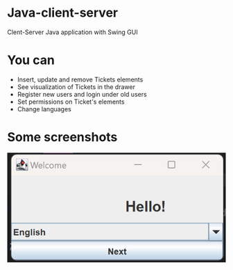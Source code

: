 # Java-client-server
 Clent-Server Java application with Swing GUI
# You can
- Insert, update and remove Tickets elements
- See visualization of Tickets in the drawer
- Register new users and login under old users
- Set permissions on Ticket's elements
- Change languages
# Some screenshots
![Screenshot_7.png](pics%2FScreenshot_7.png)
